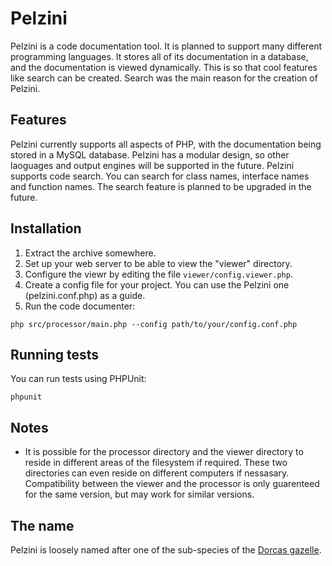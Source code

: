 Pelzini
=======

Pelzini is a code documentation tool. It is planned to support many different programming languages.
It stores all of its documentation in a database, and the documentation is viewed dynamically. This is
so that cool features like search can be created. Search was the main reason for the creation of Pelzini.

Features
--------

Pelzini currently supports all aspects of PHP, with the documentation being stored in a MySQL database.
Pelzini has a modular design, so other laoguages and output engines will be supported in the future.
Pelzini supports code search. You can search for class names, interface names and function names. The search
feature is planned to be upgraded in the future.

Installation
------------

1. Extract the archive somewhere.
2. Set up your web server to be able to view the "viewer" directory.
3. Configure the viewr by editing the file `viewer/config.viewer.php`.
4. Create a config file for your project. You can use the Pelzini one (pelzini.conf.php) as a guide.
5. Run the code documenter:
```shell
php src/processor/main.php --config path/to/your/config.conf.php
```

Running tests
-------------

You can run tests using PHPUnit:
```shell
phpunit
```

Notes
-----

 * It is possible for the processor directory and the viewer directory to reside in different areas of the filesystem if required. These two directories can even reside on different computers if nessasary. Compatibility between the viewer and the processor is only guarenteed for the same version, but may work for similar versions.
 
The name
--------
Pelzini is loosely named after one of the sub-species of the [Dorcas gazelle](http://en.wikipedia.org/wiki/Dorcas_gazelle).
